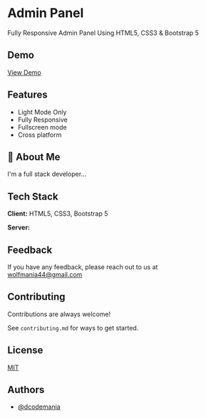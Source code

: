 # Admin Panel

Fully Responsive Admin Panel Using HTML5, CSS3 & Bootstrap 5

## Demo

[View Demo](https://dcodemania.netlify.app/)

## Features

- Light Mode Only
- Fully Responsive
- Fullscreen mode
- Cross platform

## 🚀 About Me

I'm a full stack developer...

## Tech Stack

**Client:** HTML5, CSS3, Bootstrap 5

**Server:**

## Feedback

If you have any feedback, please reach out to us at wolfmania44@gmail.com

## Contributing

Contributions are always welcome!

See `contributing.md` for ways to get started.

## License

[MIT](https://github.com/DCodeMania/admin-panel-bootstrap-5/blob/master/README.md)

## Authors

- [@dcodemania](https://dcodemania.com/)

